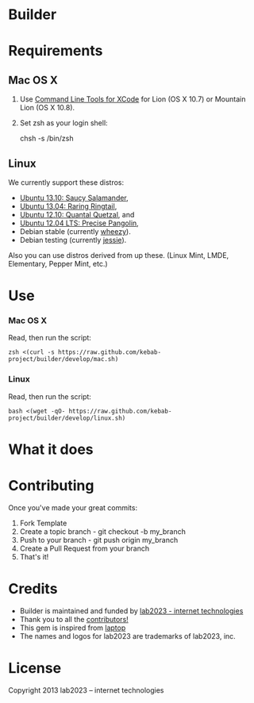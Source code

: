 # Builder

# Requirements

## Mac OS X

1) Use [Command Line Tools for XCode](https://developer.apple.com/downloads/index.action) for Lion (OS X 10.7) or Mountain Lion (OS X 10.8).

2) Set zsh as your login shell:

    chsh -s /bin/zsh

## Linux

We currently support these distros:

* [Ubuntu 13.10: Saucy Salamander](https://wiki.ubuntu.com/SaucySalamander/ReleaseNotes),
* [Ubuntu 13.04: Raring Ringtail](https://wiki.ubuntu.com/RaringRingtail/ReleaseNotes),
* [Ubuntu 12.10: Quantal Quetzal](https://wiki.ubuntu.com/QuantalQuetzal/ReleaseNotes), and
* [Ubuntu 12.04 LTS: Precise Pangolin](https://wiki.ubuntu.com/PrecisePangolin/ReleaseNotes),
* Debian stable (currently [wheezy](http://www.debian.org/releases/stable/)).
* Debian testing (currently [jessie](http://www.debian.org/releases/testing/)).

Also you can use distros derived from up these. (Linux Mint, LMDE, Elementary, Pepper Mint, etc.)

# Use

### Mac OS X

Read, then run the script:

    zsh <(curl -s https://raw.github.com/kebab-project/builder/develop/mac.sh)

### Linux

Read, then run the script:

    bash <(wget -qO- https://raw.github.com/kebab-project/builder/develop/linux.sh)

# What it does

# Contributing

Once you've made your great commits:

1. Fork Template
2. Create a topic branch - git checkout -b my_branch
3. Push to your branch - git push origin my_branch
4. Create a Pull Request from your branch
5. That's it!

# Credits

- Builder is maintained and funded by [lab2023 - internet technologies](http://lab2023.com/)
- Thank you to all the [contributors!](https://github.com/kebab-project/builder/graphs/contributors)
- This gem is inspired from [laptop](https://github.com/thoughtbot/laptop)
- The names and logos for lab2023 are trademarks of lab2023, inc.

# License

Copyright 2013 lab2023 – internet technologies